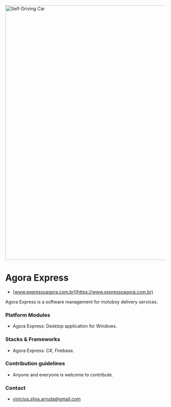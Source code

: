 <img src="http://www.expressoagora.com.br/resources/53.jpg" alt="Self-Driving Car" width="800px">

# Agora Express #
* [www.expressoagora.com.br](https://www.expressoagora.com.br)

Agora Express is a software management for motoboy delivery services.

### Platform Modules ###

* Agora Express:
Desktop application for Windows.

### Stacks & Frameworks ###

* Agora Express:
C#, Firebase.

### Contribution guidelines ###

* Anyone and everyone is welcome to contribute.

### Contact ###

* [vinicius.silva.arruda@gmail.com](mailto:vinicius.silva.arruda@gmail.com)

